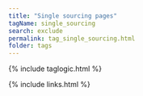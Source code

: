 ```yaml
---
title: "Single sourcing pages"
tagName: single_sourcing
search: exclude
permalink: tag_single_sourcing.html
folder: tags
---
```

{% include taglogic.html %}

{% include links.html %}
